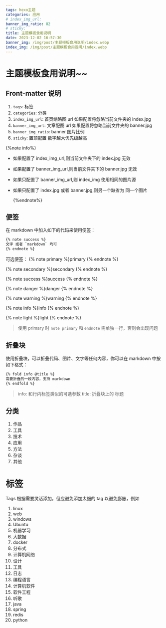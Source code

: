 ```yaml
---
tags: hexo主题
categories: 应用
# index_img_url:
banner_img_ratio: 82
# sticky:
title: 主题模板食用说明
date: 2023-12-02 16:57:30
banner_img: /img/post/主题模板食用说明/index.webp
index_img: /img/post/主题模板食用说明/index.webp
---
```


# 主题模板食用说明~~

## Front-matter 说明

1. `tags`: 标签
2. `categories`: 分类
3. `index_img_url`: 首页缩略图 url 如果配置将忽略当前文件夹的 index.jpg
4. `banner_img_url`: 文章配图 url 如果配置将忽略当前文件夹的 banner.jpg
5. `banner_img_ratio`: banner 图片比例
6. `sticky`: 置顶配置 数字越大优先级越高

{%note info%}

- 如果配置了 index_img_url,则当前文件夹下的 index.jpg 无效
- 如果配置了 banner_img_url,则当前文件夹下的 banner.jpg 无效
- 如果只配置了 banner_img_url,则 index_img 使用相同的图片源
- 如果只配置了 index.jpg 或者 banner.jpg,则另一个缺省为 同一个图片

  {%endnote%}

## 便签

在 markdown 中加入如下的代码来使用便签：

```bash
{% note success %}
文字 或者 `markdown` 均可
{% endnote %}
```

可选便签：
{% note primary %}primary
{% endnote %}

{% note secondary %}secondary
{% endnote %}

{% note success %}success
{% endnote %}

{% note danger %}danger
{% endnote %}

{% note warning %}warning
{% endnote %}

{% note info %}info
{% endnote %}

{% note light %}light
{% endnote %}

> 使用 primary 时 `note primary` 和 `endnote` 需单独一行，否则会出现问题

## 折叠块

使用折叠块，可以折叠代码、图片、文字等任何内容，你可以在 markdown 中按如下格式：

```bash
{% fold info @title %}
需要折叠的一段内容，支持 markdown
{% endfold %}
```

> info: 和行内标签类似的可选参数 title: 折叠块上的 标题

## 分类

1. 作品
2. 工具
3. 技术
4. 应用
5. 方法
6. 杂谈
7. 其他

# 标签

Tags 根据需要灵活添加，但应避免添加太细的 tag 以避免膨胀，例如

1. linux
2. web
3. windows
4. Ubuntu
5. 机器学习
6. 大数据
7. docker
8. 分布式
9. 计算机网络
10. 设计
11. 工具
12. 日志
13. 编程语言
14. 计算机软件
15. 软件工程
16. 听歌
17. java
18. spring
19. redis
20. python
